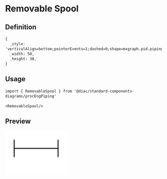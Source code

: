 # Removable Spool

## Definition

```
{
  _style: 'verticalAlign=bottom;pointerEvents=1;dashed=0;shape=mxgraph.pid.piping.removable_spool;html=1;overflow=fill;',
  _width: 50,
  _height: 30,
}
```

## Usage

```
import { RemovableSpool } from '@diac/standard-components-diagrams/procEngPiping'

<RemovableSpool/>
```

## Preview

<img src="./removable-spool.png" width="200"/>
